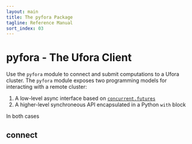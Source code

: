 ```yaml
---
layout: main
title: The pyfora Package
tagline: Reference Manual
sort_index: 03
---
```



# pyfora - The Ufora Client

Use the `pyfora` module to connect and submit computations to a Ufora cluster.
The `pyfora` module exposes two programming models for interacting with a remote cluster:

1. A low-level async interface based on [`concurrent.futures`](http://pythonhosted.org/futures/)
2. A higher-level synchroneous API encapsulated in a Python `with` block

In both cases 

## connect

